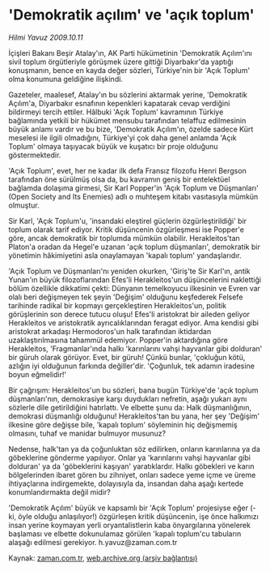 # 'Demokratik açılım' ve 'açık toplum'

*Hilmi Yavuz 2009.10.11*

<tr><td class="metin" colspan="2" style="padding-top: 20px; padding-left: 5px; padding-right: 10px;">İçişleri Bakanı Beşir Atalay'ın, AK Parti hükümetinin 'Demokratik Açılım'ını sivil toplum örgütleriyle görüşmek üzere gittiği Diyarbakır'da yaptığı konuşmanın, bence en kayda değer sözleri, Türkiye'nin bir 'Açık Toplum' olma konumuna geldiğine ilişkindi.</td></tr><tr><td class="metin" colspan="2" style="padding-top: 20px; padding-left: 5px; padding-right: 10px;"><p> Gazeteler, maalesef, Atalay'ın bu sözlerini aktarmak yerine, 'Demokratik Açılım'a, Diyarbakır esnafının kepenkleri kapatarak cevap verdiğini bildirmeyi tercih ettiler. Hâlbuki 'Açık Toplum' kavramının Türkiye bağlamında yetkili bir hükümet mensubu tarafından telaffuz edilmesinin büyük anlamı vardır ve bu bize, 'Demokratik Açılım'ın, özelde sadece Kürt meselesi ile ilgili olmadığını, Türkiye'yi çok daha genel anlamda 'Açık Toplum' olmaya taşıyacak büyük ve kuşatıcı bir proje olduğunu göstermektedir.
<p>'Açık Toplum', evet, her ne kadar ilk defa Fransız filozofu Henri Bergson tarafından öne sürülmüş olsa da, bu kavramın geniş bir entelektüel bağlamda dolaşıma girmesi, Sir Karl Popper'in 'Açık Toplum ve Düşmanları' (Open Society and Its Enemies) adlı o muhteşem kitabı vasıtasıyla mümkün olmuştur.
<p>Sir Karl, 'Açık Toplum'u, 'insandaki eleştirel güçlerin özgürleştirildiği' bir toplum olarak tarif ediyor. Kritik düşüncenin özgürleşmesi ise Popper'e göre, ancak demokratik bir toplumda mümkün olabilir. Herakleitos'tan Platon'a oradan da Hegel'e uzanan 'açık toplum düşmanları', demokratik bir yönetimin hâkimiyetini asla onaylamayan 'kapalı toplum' yandaşlarıdır.
<p> 'Açık Toplum ve Düşmanları'nı yeniden okurken, 'Giriş'te Sir Karl'ın, antik Yunan'ın büyük filozoflarından Efes'li Herakleitos'un düşüncelerini naklettiği bölüm özellikle dikkatimi çekti: Dünyanın temelkoyucu ilkesinin ve Evren var olalı beri değişmeyen tek şeyin 'Değişim' olduğunu keşfederek Felsefe tarihinde radikal bir kopmayı gerçekleştiren Herakleitos'un, politik görüşlerinin son derece tutucu oluşu! Efes'li aristokrat bir aileden geliyor Herakleitos ve aristokratik ayrıcalıklarından feragat ediyor. Ama kendisi gibi aristokrat arkadaşı Hermodoros'un halk tarafından iktidardan uzaklaştırılmasına tahammül edemiyor. Popper'in aktardığına göre Herakleitos, 'Fragmanlar'ında halkı 'karınlarını vahşi hayvanlar gibi dolduran' bir güruh olarak görüyor. Evet, bir güruh! Çünkü bunlar, 'çokluğun kötü, azlığın iyi olduğunun farkında değiller'dir. 'Çoğunluk, tek adamın iradesine boyun eğmelidir!'
<p>Bir çağrışım: Herakleitos'un bu sözleri, bana bugün Türkiye'de 'açık toplum düşmanları'nın, demokrasiye karşı duydukları nefretin, aşağı yukarı aynı sözlerle dile getirildiğini hatırlattı. Ve elbette şunu da: Halk düşmanlığının, demokrasi düşmanlığı olduğunu! Herakleitos'tan bu yana, her şey 'Değişim' ilkesine göre değişse bile, 'kapalı toplum' söyleminin hiç değişmemiş olmasını, tuhaf ve manidar bulmuyor musunuz?
<p>Nedense, halk'tan ya da çoğunluktan söz edilirken, onların karınlarına ya da göbeklerine gönderme yapılıyor. Onlar ya 'karınlarını vahşi hayvanlar gibi dolduran' ya da 'göbeklerini kaşıyan' yaratıklardır. Halkı göbekleri ve karın bölgelerinden ibaret gören bu zihniyet, onları sadece yeme içme ve üreme ihtiyaçlarına indirgemekte, dolayısıyla da, insandan daha aşağı kertede konumlandırmakta değil midir?
<p>'Demokratik Açılım' büyük ve kapsamlı bir 'Açık Toplum' projesiyse eğer (-ki, öyle olduğu anlaşılıyor!) özgürleşen kritik düşüncenin, işe önce halkımızı insan yerine koymayan yerli oryantalistlerin kaba önyargılarına yönelerek başlaması ve elbette dokunulamaz görülen 'kapalı toplum'cu tabuların alaşağı edilmesi gerekiyor. h.yavuz@zaman.com.tr<br/></p></p></p></p></p></p></p></td></tr>

Kaynak: [zaman.com.tr](http://zaman.com.tr/yazar.do?yazino=901888), [web.archive.org (arşiv bağlantısı)](http://web.archive.org/web/20091022032518/http://www.zaman.com.tr:80/yazar.do?yazino=901888)

